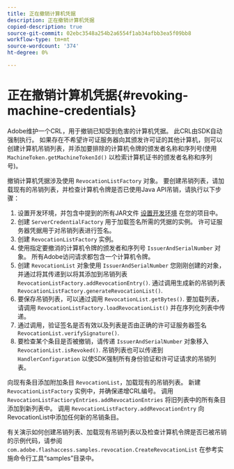```yaml
---
title: 正在撤销计算机凭据
description: 正在撤销计算机凭据
copied-description: true
source-git-commit: 02ebc3548a254b2a6554f1ab34afbb3ea5f09bb8
workflow-type: tm+mt
source-wordcount: '374'
ht-degree: 0%

---
```


# 正在撤销计算机凭据{#revoking-machine-credentials}

Adobe维护一个CRL，用于撤销已知受到危害的计算机凭据。 此CRL由SDK自动强制执行。 如果存在不希望许可证服务器向其颁发许可证的其他计算机，则可以创建计算机吊销列表，并添加要排除的计算机令牌的颁发者名称和序列号(使用 `MachineToken.getMachineTokenId()` 以检索计算机证书的颁发者名称和序列号)。

撤销计算机凭据涉及使用 `RevocationListFactory` 对象。 要创建吊销列表，请加载现有的吊销列表，并检查计算机令牌是否已使用Java API吊销，请执行以下步骤：

1. 设置开发环境，并包含中提到的所有JAR文件 [设置开发环境](../../aaxs-protecting-content/content-setting-up-the-sdk/content-setting-up-the-dev-env.md) 在您的项目中。
1. 创建 `ServerCredentialFactory` 用于加载签名所需的凭据的实例。 许可证服务器凭据用于对吊销列表进行签名。
1. 创建 `RevocationListFactory` 实例。
1. 使用指定要撤消的计算机令牌的颁发者和序列号 `IssuerAndSerialNumber` 对象。 所有Adobe访问请求都包含一个计算机令牌。
1. 创建 `RevocationList` 对象使用 `IssuerAndSerialNumber` 您刚刚创建的对象，并通过将其传递到以将其添加到吊销列表 `RevocationListFactory.addRevocationEntry()`. 通过调用生成新的吊销列表 `RevocationListFactory.generateRevocationList()`.
1. 要保存吊销列表，可以通过调用 `RevocationList.getBytes()`. 要加载列表，请调用 `RevocationListFactory.loadRevocationList()` 并在序列化列表中传递。
1. 通过调用，验证签名是否有效以及列表是否由正确的许可证服务器签名 `RevocationList.verifySignature()`.
1. 要检查某个条目是否被撤销，请传递 `IssuerAndSerialNumber` 对象移入 `RevocationList.isRevoked()`. 吊销列表也可以传递到 `HandlerConfiguration` 以使SDK强制所有身份验证和许可证请求的吊销列表。

向现有条目添加附加条目 `RevocationList`，加载现有的吊销列表。 新建 `RevocationListFactory` 实例中，并确保递增CRL编号。 调用 `RevocationListFactioryEntries.addRevocationEntries` 将旧列表中的所有条目添加到新列表中。 调用 `RevocationListFactory.addRevocationEntry` 向RevocationList中添加任何新的吊销条目。

有关演示如何创建吊销列表、加载现有吊销列表以及检查计算机令牌是否已被吊销的示例代码，请参阅 `com.adobe.flashaccess.samples.revocation.CreateRevocationList` 在参考实施命令行工具“samples”目录中。
